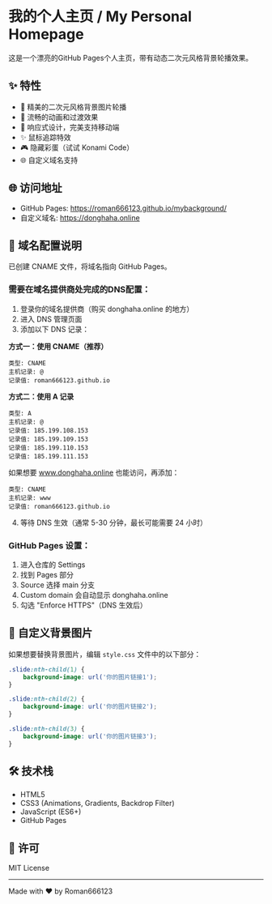 # 我的个人主页 / My Personal Homepage

这是一个漂亮的GitHub Pages个人主页，带有动态二次元风格背景轮播效果。

## ✨ 特性

- 🎨 精美的二次元风格背景图片轮播
- 🌈 流畅的动画和过渡效果
- 📱 响应式设计，完美支持移动端
- ✨ 鼠标追踪特效
- 🎮 隐藏彩蛋（试试 Konami Code）
- 🌐 自定义域名支持

## 🌐 访问地址

- GitHub Pages: https://roman666123.github.io/mybackground/
- 自定义域名: https://donghaha.online

## 📝 域名配置说明

已创建 CNAME 文件，将域名指向 GitHub Pages。

### 需要在域名提供商处完成的DNS配置：

1. 登录你的域名提供商（购买 donghaha.online 的地方）
2. 进入 DNS 管理页面
3. 添加以下 DNS 记录：

**方式一：使用 CNAME（推荐）**
```
类型: CNAME
主机记录: @
记录值: roman666123.github.io
```

**方式二：使用 A 记录**
```
类型: A
主机记录: @
记录值: 185.199.108.153
记录值: 185.199.109.153
记录值: 185.199.110.153
记录值: 185.199.111.153
```

如果想要 www.donghaha.online 也能访问，再添加：
```
类型: CNAME
主机记录: www
记录值: roman666123.github.io
```

4. 等待 DNS 生效（通常 5-30 分钟，最长可能需要 24 小时）

### GitHub Pages 设置：

1. 进入仓库的 Settings
2. 找到 Pages 部分
3. Source 选择 main 分支
4. Custom domain 会自动显示 donghaha.online
5. 勾选 "Enforce HTTPS"（DNS 生效后）

## 🎨 自定义背景图片

如果想要替换背景图片，编辑 `style.css` 文件中的以下部分：

```css
.slide:nth-child(1) {
    background-image: url('你的图片链接1');
}

.slide:nth-child(2) {
    background-image: url('你的图片链接2');
}

.slide:nth-child(3) {
    background-image: url('你的图片链接3');
}
```

## 🛠️ 技术栈

- HTML5
- CSS3 (Animations, Gradients, Backdrop Filter)
- JavaScript (ES6+)
- GitHub Pages

## 📄 许可

MIT License

---

Made with ❤️ by Roman666123
